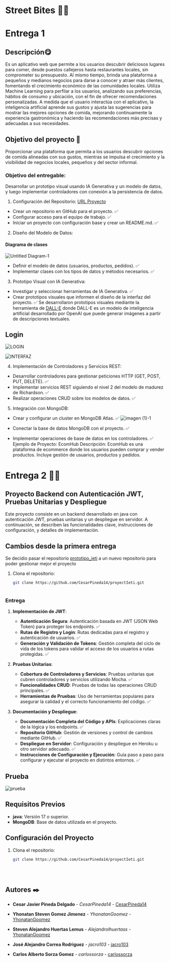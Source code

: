 # Street Bites 🍔🍕
 
# Entrega 1
 
## **Descripción**😋
Es un aplicativo web que permite a los usuarios descubrir deliciosos lugares para comer, desde puestos callejeros hasta restaurantes locales, sin comprometer su presupuesto. Al mismo tiempo, brinda una plataforma a pequeños y medianos negocios para darse a conocer y atraer más clientes, fomentando el crecimiento económico de las comunidades locales. Utiliza Machine Learning para perfilar a los usuarios, analizando sus preferencias, hábitos de consumo y ubicación, con el fin de ofrecer recomendaciones personalizadas. A medida que el usuario interactúa con el aplicativo, la inteligencia artificial aprende sus gustos y ajusta las sugerencias para mostrar las mejores opciones de comida, mejorando continuamente la experiencia gastronómica y haciendo las recomendaciones más precisas y adecuadas a sus necesidades.
 
## Objetivo del proyecto 🚀
 
Proporcionar una plataforma que permita a los usuarios descubrir opciones de comida
alineadas con sus gustos, mientras se impulsa el crecimiento y la visibilidad de negocios locales,
pequeños y del sector informal.
 
 
 
 
### Objetivo del entregable:
Desarrollar un prototipo visual usando IA Generativa y un modelo de datos, y luego implementar controladores con conexión a la persistencia de datos.
 
1. Configuración del Repositorio: [URL Proyecto](https://github.com/jacro103/Prototipo_ieti)
 
- Crear un repositorio en GitHub para el proyecto. ✅
- Configurar acceso para el equipo de trabajo. ✅
- Iniciar un proyecto con configuración base y crear un README.md. ✅
2. Diseño del Modelo de Datos:
#### Diagrama de clases
 
![Untitled Diagram-1](https://github.com/user-attachments/assets/b957b153-0050-42a9-9e71-63d44f444d10)
 
- Definir el modelo de datos (usuarios, productos, pedidos). ✅
- Implementar clases con los tipos de datos y métodos necesarios. ✅
3. Prototipo Visual con IA Generativa:
- Investigar y seleccionar herramientas de IA Generativa. ✅
- Crear prototipos visuales que informen el diseño de la interfaz del proyecto. ✅
Se desarrollaron prototipos visuales mediante la herramienta de [DALL-E](https://github.com/jacro103/Prototipo_ieti) donde DALL-E es un modelo de inteligencia artificial desarrollado por OpenAI que puede generar imágenes a partir de descripciones textuales.
 
## Login
![LOGIN](https://github.com/user-attachments/assets/a001fe7f-5fb3-49fe-9f2d-365368d34d90)
 
 
![INTERFAZ](https://github.com/user-attachments/assets/dd2ea5f0-8492-470d-98e7-5b9d14b847a4)
 
 
4. Implementación de Controladores y Servicios REST:
 
- Desarrollar controladores para gestionar peticiones HTTP (GET, POST, PUT, DELETE). ✅
- Implementar servicios REST siguiendo el nivel 2 del modelo de madurez de Richardson. ✅
- Realizar operaciones CRUD sobre los modelos de datos. ✅
 
5. Integración con MongoDB:
 
- Crear y configurar un cluster en MongoDB Atlas. ✅
![imagen (1)-1](https://github.com/user-attachments/assets/9a4a2035-94ce-4921-a5bc-9f07c7571684)
 
- Conectar la base de datos MongoDB con el proyecto. ✅
- Implementar operaciones de base de datos en los controladores. ✅
Ejemplo de Proyecto: EcomHub
Descripción: EcomHub es una plataforma de ecommerce donde los usuarios pueden comprar y vender productos. Incluye gestión de usuarios, productos y pedidos.
 
 
# Entrega 2  🍔🍕
 
## Proyecto Backend con Autenticación JWT, Pruebas Unitarias y Despliegue
 
Este proyecto consiste en un backend desarrollado en java con autenticación JWT, pruebas unitarias y un despliegue en servidor. A continuación, se describen las funcionalidades clave, instrucciones de configuración, y detalles de implementación.
 
## Cambios desde la primera entrega
Se decidio pasar el repositorio  [prototipo_ieti](https://github.com/jacro103/Prototipo_ieti.git) a un nuevo repositorio para poder gestionar mejor el proyecto
 
1. Clona el repositorio:
 
   ```bash
   git clone https://github.com/CesarPineda14/proyectIeti.git
 
### Entrega
 
1. **Implementación de JWT**:
   - **Autenticación Segura**: Autenticación basada en JWT (JSON Web Token) para proteger los endpoints.  ✅
   - **Rutas de Registro y Login**: Rutas dedicadas para el registro y autenticación de usuarios. ✅
   - **Generación y Validación de Tokens**: Gestión completa del ciclo de vida de los tokens para validar el acceso de los usuarios a rutas protegidas. ✅
 
2. **Pruebas Unitarias**:
   - **Cobertura de Controladores y Servicios**: Pruebas unitarias que cubren controladores y servicios utilizando Mocha. ✅
   - **Funcionalidades CRUD**: Pruebas de todas las operaciones CRUD principales. ✅
   - **Herramientas de Pruebas**: Uso de herramientas populares para asegurar la calidad y el correcto funcionamiento del código. ✅
 
3. **Documentación y Despliegue**:
   - **Documentación Completa del Código y APIs**: Explicaciones claras de la lógica y los endpoints. ✅
   - **Repositorio GitHub**: Gestión de versiones y control de cambios mediante GitHub. ✅
   - **Despliegue en Servidor**: Configuración y despliegue en Heroku u otro servidor adecuado. ✅
   - **Instrucciones de Configuración y Ejecución**: Guía paso a paso para configurar y ejecutar el proyecto en distintos entornos. ✅
 
## Prueba
![prueba](./img/prueba.png)
 
## Requisitos Previos
 
- **java**: Versión 17 o superior. 
- **MongoDB**: Base de datos utilizada en el proyecto.
 
 
## Configuración del Proyecto
 
1. Clona el repositorio:
 
   ```bash
   git clone https://github.com/CesarPineda14/proyectIeti.git

 
 
## Autores ✒️
 
 
* **Cesar Javier Pineda Delgado** - *CesarPineda14* - [CesarPineda14](https://github.com/CesarPineda14)
* **Yhonatan Steven Gomez Jimenez** - *YhonatanGoomez* - [YhonatanGoomez](https://github.com/YhonatanGoomez)
* **Steven Alejandro Huertas Lemus** - *Alejandrolhuertass* - [YhonatanGoomez](https://github.com/AlejandroLHuertass)
* **José Alejandro Correa Rodríguez** - *jacro103* - [jacro103](https://github.com/jacro103)
 
* **Carlos Alberto Sorza Gomez** - *carlossorza* - [carlossorza](https://github.com/CarlosSorza)